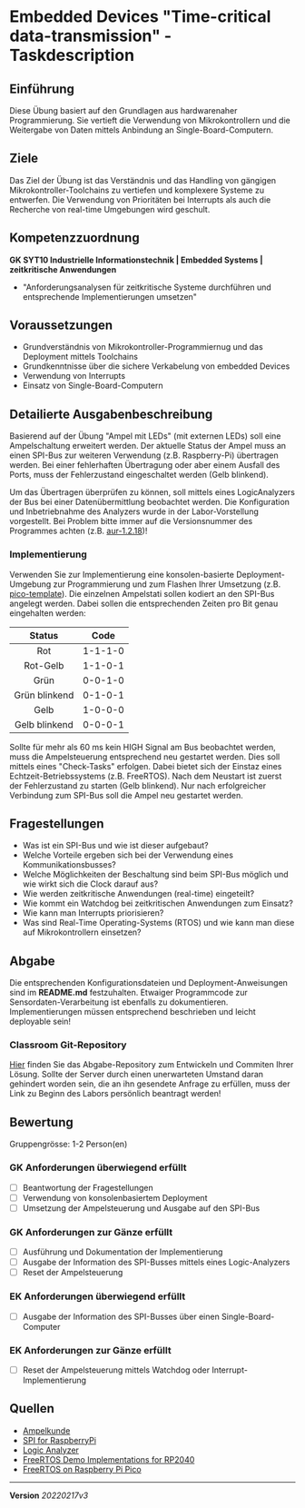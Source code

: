 # Embedded Devices "Time-critical data-transmission" - Taskdescription

## Einführung
Diese Übung basiert auf den Grundlagen aus hardwarenaher Programmierung. Sie vertieft die Verwendung von Mikrokontrollern und die Weitergabe von Daten mittels Anbindung an Single-Board-Computern. 

## Ziele
Das Ziel der Übung ist das Verständnis und das Handling von gängigen Mikrokontroller-Toolchains zu vertiefen und komplexere Systeme zu entwerfen. Die Verwendung von Prioritäten bei Interrupts als auch die Recherche von real-time Umgebungen wird geschult.

## Kompetenzzuordnung
**GK SYT10 Industrielle Informationstechnik | Embedded Systems | zeitkritische Anwendungen**
* "Anforderungsanalysen für zeitkritische Systeme durchführen und entsprechende Implementierungen umsetzen"

## Voraussetzungen
* Grundverständnis von Mikrokontroller-Programmiernug und das Deployment mittels Toolchains
* Grundkenntnisse über die sichere Verkabelung von embedded Devices
* Verwendung von Interrupts
* Einsatz von Single-Board-Computern

## Detailierte Ausgabenbeschreibung
Basierend auf der Übung "Ampel mit LEDs" (mit externen LEDs) soll eine Ampelschaltung erweitert werden. Der aktuelle Status der Ampel muss an einen SPI-Bus zur weiteren Verwendung (z.B. Raspberry-Pi) übertragen werden. Bei einer fehlerhaften Übertragung oder aber einem Ausfall des Ports, muss der Fehlerzustand eingeschaltet werden (Gelb blinkend).

Um das Übertragen überprüfen zu können, soll mittels eines LogicAnalyzers der Bus bei einer Datenübermittlung beobachtet werden. Die Konfiguration und Inbetriebnahme des Analyzers wurde in der Labor-Vorstellung vorgestellt. Bei Problem bitte immer auf die Versionsnummer des Programmes achten (z.B. [aur-1.2.18](https://schou.dk/linux/saleae/))!

### Implementierung
Verwenden Sie zur Implementierung eine konsolen-basierte Deployment-Umgebung zur Programmierung und zum Flashen Ihrer Umsetzung (z.B. [pico-template](https://github.com/mborko/pico-template)). Die einzelnen Ampelstati sollen kodiert an den SPI-Bus angelegt werden. Dabei sollen die entsprechenden Zeiten pro Bit genau eingehalten werden:

| Status        | Code      |
| :-----------: | :-------: |
| Rot           | 1-1-1-0   |
| Rot-Gelb      | 1-1-0-1   |
| Grün          | 0-0-1-0   |
| Grün blinkend | 0-1-0-1   |
| Gelb          | 1-0-0-0   |
| Gelb blinkend | 0-0-0-1   |

Sollte für mehr als 60 ms kein HIGH Signal am Bus beobachtet werden, muss die Ampelsteuerung entsprechend neu gestartet werden. Dies soll mittels eines "Check-Tasks" erfolgen. Dabei bietet sich der Einstaz eines Echtzeit-Betriebssystems (z.B. FreeRTOS). Nach dem Neustart ist zuerst der Fehlerzustand zu starten (Gelb blinkend). Nur nach erfolgreicher Verbindung zum SPI-Bus soll die Ampel neu gestartet werden.

## Fragestellungen
+ Was ist ein SPI-Bus und wie ist dieser aufgebaut?
+ Welche Vorteile ergeben sich bei der Verwendung eines Kommunikationsbusses?
+ Welche Möglichkeiten der Beschaltung sind beim SPI-Bus möglich und wie wirkt sich die Clock darauf aus?
+ Wie werden zeitkritische Anwendungen (real-time) eingeteilt?
+ Wie kommt ein Watchdog bei zeitkritischen Anwendungen zum Einsatz?
+ Wie kann man Interrupts priorisieren?
+ Was sind Real-Time Operating-Systems (RTOS) und wie kann man diese auf Mikrokontrollern einsetzen?

## Abgabe
Die entsprechenden Konfigurationsdateien und Deployment-Anweisungen sind im **README.md** festzuhalten. Etwaiger Programmcode zur Sensordaten-Verarbeitung ist ebenfalls zu dokumentieren. Implementierungen müssen entsprechend beschrieben und leicht deployable sein!

### Classroom Git-Repository
[Hier](https://github.com/500) finden Sie das Abgabe-Repository zum Entwickeln und Commiten Ihrer Lösung. Sollte der Server durch einen unerwarteten Umstand daran gehindert worden sein, die an ihn gesendete Anfrage zu erfüllen, muss der Link zu Beginn des Labors persönlich beantragt werden!

## Bewertung
Gruppengrösse: 1-2 Person(en)
### GK Anforderungen **überwiegend erfüllt**
- [ ] Beantwortung der Fragestellungen
- [ ] Verwendung von konsolenbasiertem Deployment
- [ ] Umsetzung der Ampelsteuerung und Ausgabe auf den SPI-Bus

### GK Anforderungen **zur Gänze erfüllt**
- [ ] Ausführung und Dokumentation der Implementierung
- [ ] Ausgabe der Information des SPI-Busses mittels eines Logic-Analyzers
- [ ] Reset der Ampelsteuerung

### EK Anforderungen **überwiegend erfüllt**
- [ ] Ausgabe der Information des SPI-Busses über einen Single-Board-Computer

### EK Anforderungen **zur Gänze erfüllt**
- [ ] Reset der Ampelsteuerung mittels Watchdog oder Interrupt-Implementierung


## Quellen
* [Ampelkunde](https://www.wien.gv.at/verkehr/ampeln/ampelkunde.html)
* [SPI for RaspberryPi](https://www.raspberrypi.org/documentation/hardware/raspberrypi/spi/README.md)
* [Logic Analyzer](https://www.saleae.com/de/downloads/)
* [FreeRTOS Demo Implementations for RP2040](https://github.com/FreeRTOS/FreeRTOS-SMP-Demos/tree/main/FreeRTOS/Demo/CORTEX_M0%2B_RP2040)
* [FreeRTOS on Raspberry Pi Pico](https://lochnerweb.de/freertos-on-raspberry-pi-pico)

---
**Version** *20220217v3*


